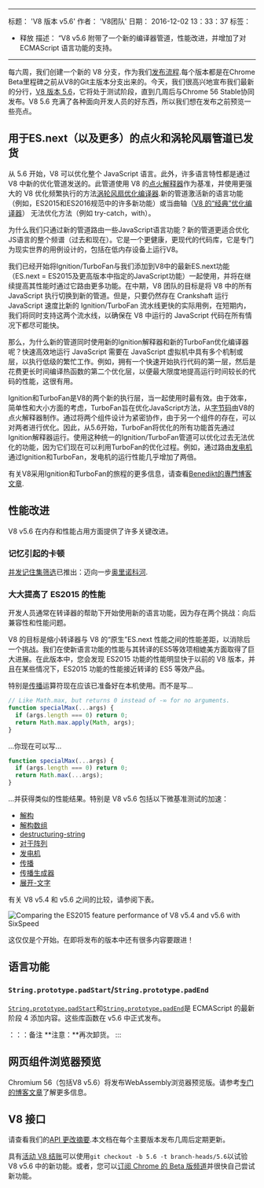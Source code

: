 ***

标题： 'V8 版本 v5.6'
作者： 'V8团队'
日期： 2016-12-02 13：33：37
标签：

*   释放
    描述： “V8 v5.6 附带了一个新的编译器管道，性能改进，并增加了对 ECMAScript 语言功能的支持。

***

每六周，我们创建一个新的 V8 分支，作为我们[发布流程](/docs/release-process).每个版本都是在Chrome Beta里程碑之前从V8的Git主版本分支出来的。今天，我们很高兴地宣布我们最新的分行，[V8 版本 5.6](https://chromium.googlesource.com/v8/v8.git/+log/branch-heads/5.6)，它将处于测试阶段，直到几周后与Chrome 56 Stable协同发布。V8 5.6 充满了各种面向开发人员的好东西，所以我们想在发布之前预览一些亮点。

## 用于ES.next（以及更多）的点火和涡轮风扇管道已发货

从 5.6 开始，V8 可以优化整个 JavaScript 语言。此外，许多语言特性都是通过 V8 中新的优化管道发送的。此管道使用 V8 的[点火解释器](/blog/ignition-interpreter)作为基准，并使用更强大的 V8 优化频繁执行的方法[涡轮风扇优化编译器](/docs/turbofan).新的管道激活新的语言功能（例如，ES2015和ES2016规范中的许多新功能）或当曲轴（[V8 的“经典”优化编译器](https://blog.chromium.org/2010/12/new-crankshaft-for-v8.html)） 无法优化方法（例如 try-catch，with）。

为什么我们只通过新的管道路由一些JavaScript语言功能？新的管道更适合优化JS语言的整个频谱（过去和现在）。它是一个更健康，更现代的代码库，它是专门为现实世界的用例设计的，包括在低内存设备上运行V8。

我们已经开始将Ignition/TurboFan与我们添加到V8中的最新ES.next功能（ES.next = ES2015及更高版本中指定的JavaScript功能）一起使用，并将在继续提高其性能时通过它路由更多功能。在中期，V8 团队的目标是将 V8 中的所有 JavaScript 执行切换到新的管道。但是，只要仍然存在 Crankshaft 运行 JavaScript 速度比新的 Ignition/TurboFan 流水线更快的实际用例，在短期内，我们将同时支持这两个流水线，以确保在 V8 中运行的 JavaScript 代码在所有情况下都尽可能快。

那么，为什么新的管道同时使用新的Ignition解释器和新的TurboFan优化编译器呢？快速高效地运行 JavaScript 需要在 JavaScript 虚拟机中具有多个机制或层，以执行低级的繁忙工作。例如，拥有一个快速开始执行代码的第一层，然后是花费更长时间编译热函数的第二个优化层，以便最大限度地提高运行时间较长的代码的性能，这很有用。

Ignition和TurboFan是V8的两个新的执行层，当一起使用时最有效。由于效率，简单性和大小方面的考虑，TurboFan旨在优化JavaScript方法，从[字节码](https://en.wikipedia.org/wiki/Bytecode)由V8的点火解释器制作。通过将两个组件设计为紧密协作，由于另一个组件的存在，可以对两者进行优化。因此，从5.6开始，TurboFan将优化的所有功能首先通过Ignition解释器运行。使用这种统一的Ignition/TurboFan管道可以优化过去无法优化的功能，因为它们现在可以利用TurboFan的优化过程。例如，通过路由[发电机](https://developer.mozilla.org/en-US/docs/Web/JavaScript/Reference/Statements/function\*)通过Ignition和TurboFan，发电机的运行性能几乎增加了两倍。

有关V8采用Ignition和TurboFan的旅程的更多信息，请查看[Benedikt的專門博客文章](https://benediktmeurer.de/2016/11/25/v8-behind-the-scenes-november-edition/).

## 性能改进

V8 v5.6 在内存和性能占用方面提供了许多关键改进。

### 记忆引起的卡顿

[并发记住集筛选](https://bugs.chromium.org/p/chromium/issues/detail?id=648568)已推出：迈向一步[奥里诺科河](/blog/orinoco).

### 大大提高了 ES2015 的性能

开发人员通常在转译器的帮助下开始使用新的语言功能，因为存在两个挑战：向后兼容性和性能问题。

V8 的目标是缩小转译器与 V8 的“原生”ES.next 性能之间的性能差距，以消除后一个挑战。我们在使新语言功能的性能与其转译的ES5等效项相媲美方面取得了巨大进展。在此版本中，您会发现 ES2015 功能的性能明显快于以前的 V8 版本，并且在某些情况下，ES2015 功能的性能接近转译的 ES5 等效产品。

特别是[传播](https://developer.mozilla.org/en/docs/Web/JavaScript/Reference/Operators/Spread_operator)运算符现在应该已准备好在本机使用。而不是写...

```js
// Like Math.max, but returns 0 instead of -∞ for no arguments.
function specialMax(...args) {
  if (args.length === 0) return 0;
  return Math.max.apply(Math, args);
}
```

...你现在可以写...

```js
function specialMax(...args) {
  if (args.length === 0) return 0;
  return Math.max(...args);
}
```

...并获得类似的性能结果。特别是 V8 v5.6 包括以下微基准测试的加速：

*   [解构](https://github.com/fhinkel/six-speed/tree/master/tests/destructuring)
*   [解构数组](https://github.com/fhinkel/six-speed/tree/master/tests/destructuring-array)
*   [destructuring-string](https://github.com/fhinkel/six-speed/tree/master/tests/destructuring-string)
*   [对于阵列](https://github.com/fhinkel/six-speed/tree/master/tests/for-of-array)
*   [发电机](https://github.com/fhinkel/six-speed/tree/master/tests/generator)
*   [传播](https://github.com/fhinkel/six-speed/tree/master/tests/spread)
*   [传播生成器](https://github.com/fhinkel/six-speed/tree/master/tests/spread-generator)
*   [展开-文字](https://github.com/fhinkel/six-speed/tree/master/tests/spread-literal)

有关 V8 v5.4 和 v5.6 之间的比较，请参阅下表。

![Comparing the ES2015 feature performance of V8 v5.4 and v5.6 with SixSpeed](/\_img/v8-release-56/perf.png)

这仅仅是个开始。在即将发布的版本中还有很多内容要跟进！

## 语言功能

### `String.prototype.padStart`/`String.prototype.padEnd`

[`String.prototype.padStart`](https://developer.mozilla.org/en-US/docs/Web/JavaScript/Reference/Global_Objects/String/padStart)和[`String.prototype.padEnd`](https://developer.mozilla.org/en-US/docs/Web/JavaScript/Reference/Global_Objects/String/padEnd)是 ECMAScript 的最新阶段 4 添加内容。这些库函数在 v5.6 中正式发布。

：：：备注
**注意：**再次卸货。
:::

## 网页组件浏览器预览

Chromium 56（包括V8 v5.6）将发布WebAssembly浏览器预览版。请参考[专门的博客文章](/blog/webassembly-browser-preview)了解更多信息。

## V8 接口

请查看我们的[API 更改摘要](https://docs.google.com/document/d/1g8JFi8T_oAE\_7uAri7Njtig7fKaPDfotU6huOa1alds/edit).本文档在每个主要版本发布几周后定期更新。

具有[活动 V8 结账](/docs/source-code#using-git)可以使用`git checkout -b 5.6 -t branch-heads/5.6`以试验 V8 v5.6 中的新功能。或者，您可以[订阅 Chrome 的 Beta 版频道](https://www.google.com/chrome/browser/beta.html)并很快自己尝试新功能。
